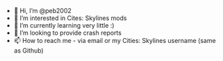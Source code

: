 - 👋 Hi, I’m @peb2002
- 👀 I’m interested in Cites: Skylines mods
- 🌱 I’m currently learning very little :)
- 💞️ I’m looking to provide crash reports
- 📫 How to reach me - via email or my Cities: Skylines username (same as Github)

<!---
peb2002/peb2002 is a ✨ special ✨ repository because its `README.md` (this file) appears on your GitHub profile.
You can click the Preview link to take a look at your changes.
--->
